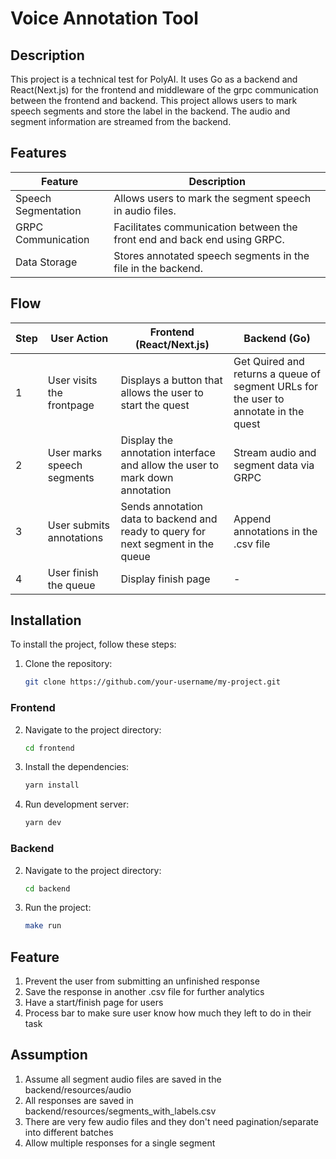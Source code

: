 # Voice Annotation Tool

## Description
This project is a technical test for PolyAI. It uses Go as a backend and React(Next.js) for the frontend and middleware of the grpc communication between the frontend and backend. This project allows users to mark speech segments and store the label in the backend. The audio and segment information are streamed from the backend.

## Features

| Feature                | Description                                                                 |
|------------------------|-----------------------------------------------------------------------------|
| Speech Segmentation    | Allows users to mark the segment speech in audio files.                     |
| GRPC Communication     | Facilitates communication between the front end and back end using GRPC.      |
| Data Storage           | Stores annotated speech segments in the file in the backend.                               |

## Flow
| Step | User Action                        | Frontend (React/Next.js)                  | Backend (Go)                              |
|------|------------------------------------|-------------------------------------------|-------------------------------------------|
| 1    | User visits the frontpage          | Displays a button that allows the user to start the quest         |  Get Quired and returns a queue of segment URLs for the user to annotate in the quest              |
| 2    | User marks speech segments         | Display the annotation interface and allow the user to mark down annotation     | Stream audio and segment data via GRPC            |
| 3    | User submits annotations             | Sends annotation data to backend and ready to query for next segment in the queue         | Append annotations in the .csv file       |
| 4    | User finish the queue       | Display finish page    | -   |

## Installation
To install the project, follow these steps:
1. Clone the repository:
    ```bash
    git clone https://github.com/your-username/my-project.git
    ```

### Frontend
2. Navigate to the project directory:
    ```bash
    cd frontend
    ```

3. Install the dependencies:
    ```bash
    yarn install
    ```

4. Run development server:
    ```bash
    yarn dev
    ```

### Backend
2. Navigate to the project directory:
    ```bash
    cd backend
    ```

3. Run the project:
    ```bash
    make run
    ```


## Feature
1. Prevent the user from submitting an unfinished response
2. Save the response in another .csv file for further analytics
3. Have a start/finish page for users
4. Process bar to make sure user know how much they left to do in their task

## Assumption
1. Assume all segment audio files are saved in the backend/resources/audio
2. All responses are saved in backend/resources/segments_with_labels.csv
3. There are very few audio files and they don't need pagination/separate into different batches
4. Allow multiple responses for a single segment


